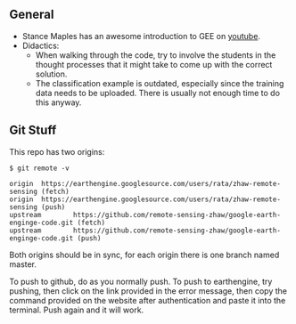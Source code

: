 

## General

- Stance Maples has an awesome introduction to GEE on [youtube](https://youtu.be/oAElakLgCdA).
- Didactics: 
  - When walking through the code, try to involve the students in the thought processes that it might take to come up with the correct solution.
  - The classification example is outdated, especially since the training data needs to be uploaded. There is usually not enough time to do this anyway.

## Git Stuff

This repo has two origins:

```
$ git remote -v

origin  https://earthengine.googlesource.com/users/rata/zhaw-remote-sensing (fetch)
origin  https://earthengine.googlesource.com/users/rata/zhaw-remote-sensing (push)
upstream        https://github.com/remote-sensing-zhaw/google-earth-enginge-code.git (fetch)
upstream        https://github.com/remote-sensing-zhaw/google-earth-enginge-code.git (push)
``` 

Both origins should be in sync, for each origin there is one branch named master.

To push to github, do as you normally push. To push to earthengine, try pushing, then click on the link provided in the error message, then copy the command provided on the website after authentication and paste it into the terminal. Push again and it will work.



